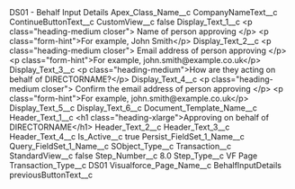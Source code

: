 <?xml version="1.0" encoding="UTF-8"?>
<CustomMetadata xmlns="http://soap.sforce.com/2006/04/metadata" xmlns:xsi="http://www.w3.org/2001/XMLSchema-instance" xmlns:xsd="http://www.w3.org/2001/XMLSchema">
    <label>DS01 - Behalf Input Details</label>
    <values>
        <field>Apex_Class_Name__c</field>
        <value xsi:nil="true"/>
    </values>
    <values>
        <field>CompanyNameText__c</field>
        <value xsi:nil="true"/>
    </values>
    <values>
        <field>ContinueButtonText__c</field>
        <value xsi:nil="true"/>
    </values>
    <values>
        <field>CustomView__c</field>
        <value xsi:type="xsd:boolean">false</value>
    </values>
    <values>
        <field>Display_Text_1__c</field>
        <value xsi:type="xsd:string">&lt;p class=&quot;heading-medium closer&quot;&gt;
Name of person approving
&lt;/p&gt;
&lt;p class=&quot;form-hint&quot;&gt;For example, John Smith&lt;/p&gt;</value>
    </values>
    <values>
        <field>Display_Text_2__c</field>
        <value xsi:type="xsd:string">&lt;p class=&quot;heading-medium closer&quot;&gt;
Email address of person approving
&lt;/p&gt;
&lt;p class=&quot;form-hint&quot;&gt;For example, john.smith@example.co.uk&lt;/p&gt;</value>
    </values>
    <values>
        <field>Display_Text_3__c</field>
        <value xsi:type="xsd:string">&lt;p class=&quot;heading-medium&quot;&gt;How are they acting on behalf of DIRECTORNAME?&lt;/p&gt;</value>
    </values>
    <values>
        <field>Display_Text_4__c</field>
        <value xsi:type="xsd:string">&lt;p class=&quot;heading-medium closer&quot;&gt;
Confirm the email address of person approving
&lt;/p&gt;
&lt;p class=&quot;form-hint&quot;&gt;For example, john.smith@example.co.uk&lt;/p&gt;</value>
    </values>
    <values>
        <field>Display_Text_5__c</field>
        <value xsi:nil="true"/>
    </values>
    <values>
        <field>Display_Text_6__c</field>
        <value xsi:nil="true"/>
    </values>
    <values>
        <field>Document_Template_Name__c</field>
        <value xsi:nil="true"/>
    </values>
    <values>
        <field>Header_Text_1__c</field>
        <value xsi:type="xsd:string">&lt;h1 class=&quot;heading-xlarge&quot;&gt;Approving on behalf of DIRECTORNAME&lt;/h1&gt;</value>
    </values>
    <values>
        <field>Header_Text_2__c</field>
        <value xsi:nil="true"/>
    </values>
    <values>
        <field>Header_Text_3__c</field>
        <value xsi:nil="true"/>
    </values>
    <values>
        <field>Header_Text_4__c</field>
        <value xsi:nil="true"/>
    </values>
    <values>
        <field>Is_Active__c</field>
        <value xsi:type="xsd:boolean">true</value>
    </values>
    <values>
        <field>Persist_FieldSet_1_Name__c</field>
        <value xsi:nil="true"/>
    </values>
    <values>
        <field>Query_FieldSet_1_Name__c</field>
        <value xsi:nil="true"/>
    </values>
    <values>
        <field>SObject_Type__c</field>
        <value xsi:type="xsd:string">Transaction__c</value>
    </values>
    <values>
        <field>StandardView__c</field>
        <value xsi:type="xsd:boolean">false</value>
    </values>
    <values>
        <field>Step_Number__c</field>
        <value xsi:type="xsd:double">8.0</value>
    </values>
    <values>
        <field>Step_Type__c</field>
        <value xsi:type="xsd:string">VF Page</value>
    </values>
    <values>
        <field>Transaction_Type__c</field>
        <value xsi:type="xsd:string">DS01</value>
    </values>
    <values>
        <field>Visualforce_Page_Name__c</field>
        <value xsi:type="xsd:string">BehalfInputDetails</value>
    </values>
    <values>
        <field>previousButtonText__c</field>
        <value xsi:nil="true"/>
    </values>
</CustomMetadata>
